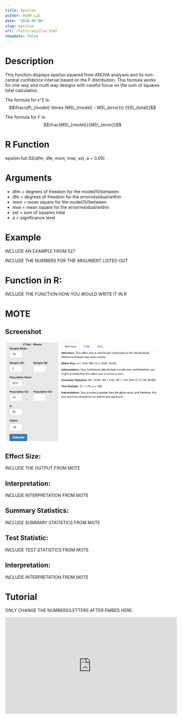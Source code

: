 ```yaml
---
title: Epsilon
author: DOOM Lab
date: '2018-05-09'
slug: epsilon
url: /tests/epsilon.html
showDate: false
---
```


<script src="//yihui.name/js/math-code.js"></script>
<script type = "text/x-mathjax-config">
MathJax.Hub.Config({
tex2jax: {
inlineMath: [['$', '$']],
}
})
</script>
<script async
src="//cdn.bootcss.com/mathjax/2.7.1/MathJax.js?config=TeX-MML-AM_CHTML">
</script>

# Description   

This function displays epsilon squared from ANOVA analyses and its non-central confidence interval based on the F distribution. This formula works for one way and multi way designs with careful focus on the sum of squares total calculation.

The formula for $\epsilon\^2$ is: $$\frac{df\_{model} \times (MS\_{model} - MS\_{error})} {SS\_{total}}$$

The formula for *F* is: $$\frac{MS\_{model}}{MS\_{error}}$$

# R Function

epsilon.full.SS(dfm, dfe, msm, mse, sst, a = 0.05)

# Arguments 

+ dfm	= degrees of freedom for the model/IV/between
+ dfe	= degrees of freedom for the error/residual/within
+ msm = mean square for the model/IV/between
+ mse =	mean square for the error/residual/within
+ sst	= sum of squares total
+ a	= significance level

# Example  

INCLUDE AN EXAMPLE FROM 527

INCLUDE THE NUMBERS FOR THE ARGUMENT LISTED OUT 

# Function in R: 

INCLUDE THE FUNCTION HOW YOU WOULD WRITE IT IN R

# MOTE

## Screenshot

![Z-Test Means Screenshot](../images/z-test-means-screen.png)

## Effect Size:

INCLUDE THE OUTPUT FROM MOTE

## Interpretation: 

INCLUDE INTERPRETATION FROM MOTE

## Summary Statistics: 

INCLUDE SUMMARY STATISTICS FROM MOTE

## Test Statistic: 

INCLUDE TEST STATISTICS FROM MOTE

## Interpretation: 

INCLUDE INTERPRETATION FROM MOTE

# Tutorial

ONLY CHANGE THE NUMBERS/LETTERS AFTER EMBED HERE. 

<iframe width="560" height="315" src="https://www.youtube.com/embed/CyfOS7Ew-Hw" frameborder="0" allow="autoplay; encrypted-media" allowfullscreen></iframe>
